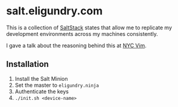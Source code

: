 # salt.eligundry.com

This is a collection of [SaltStack][1] states that allow me to replicate my
development environments across my machines consistently.

I gave a talk about the reasoning behind this at [NYC Vim][2].

## Installation

1. Install the Salt Minion
2. Set the master to `eligundry.ninja`
3. Authenticate the keys
4. `./init.sh <device-name>`

[1]: https://saltstack.com/
[2]: https://eligundry.com/talks/dots/

